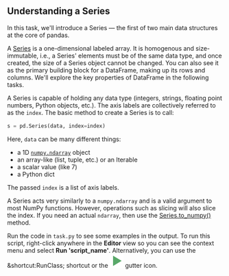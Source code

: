 ## Understanding a Series
In this task, we'll introduce a Series — the first of two main data structures at the core of pandas. 

A [Series](https://pandas.pydata.org/docs/reference/api/pandas.Series.html#pandas.Series) is a one-dimensional labeled array. 
It is homogenous and size-immutable, i.e., a Series' elements must be of the same data type, and once created, 
the size of a Series object cannot be changed. You can also see it as the primary building block for a DataFrame, 
making up its rows and columns. We'll explore the key properties of DataFrame in the following tasks. 

A Series is capable of holding any data type (integers, strings, floating point numbers, Python objects, etc.).
The axis labels are collectively referred to as the `index`. The basic method to create a Series is to call:
```python
s = pd.Series(data, index=index)
```
Here, `data` can be many different things:
- a 1D [`numpy.ndarray`](https://numpy.org/doc/stable/reference/generated/numpy.ndarray.html) object
- an array-like (list, tuple, etc.) or an Iterable
- a scalar value (like 7)
- a Python dict

The passed `index` is a list of axis labels. 

A Series acts very similarly to a `numpy.ndarray` and is a valid argument to most NumPy functions. However, operations such as slicing will also slice the index. If you need an actual `ndarray`, then use the [Series.to_numpy()](http://pandas.pydata.org/docs/reference/api/pandas.Series.to_numpy.html#pandas.Series.to_numpy) method.

Run the code in `task.py` to see some examples in the output.
To run this script, right-click anywhere in the **Editor** view so you can see the context 
menu and select **Run 'script_name'**. Alternatively, you can use the &shortcut:RunClass; shortcut
or the ![](execute.svg) gutter icon. 

<style>
img {
  display: inline !important;
}
</style>

